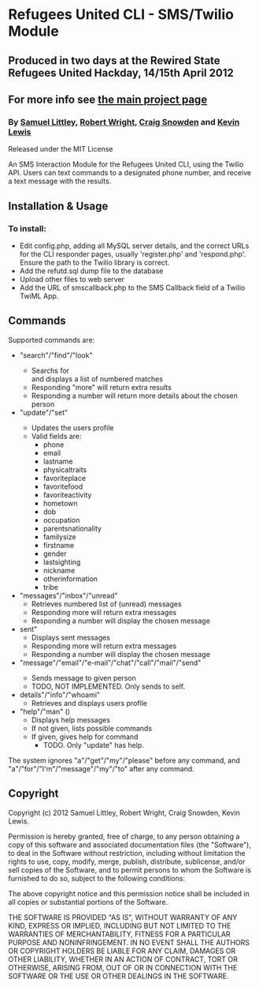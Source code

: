 # Refugees United CLI - SMS/Twilio Module #
## Produced in two days at the Rewired State Refugees United Hackday, 14/15th April 2012 ##
## For more info see [the main project page](http://github.com/toastwaffle/refutdcli)

### By [Samuel Littley](http://github.com/toastwaffle), [Robert Wright](http://www.github.com/PureEntropy), [Craig Snowden](http://github.com/CraigSnowden) and [Kevin Lewis](http://github.com/phazonoverload) ###

Released under the MIT License

An SMS Interaction Module for the Refugees United CLI, using the Twilio API. Users can text commands to a designated phone number, and receive a text message with the results.

## Installation & Usage ##

### To install: ###

* Edit config.php, adding all MySQL server details, and the correct URLs for the CLI responder pages, usually 'register.php' and 'respond.php'. Ensure the path to the Twilio library is correct.
* Add the refutd.sql dump file to the database
* Upload other files to web server
* Add the URL of smscallback.php to the SMS Callback field of a Twilio TwiML App.

## Commands ##

Supported commands are:

* "search"/"find"/"look" <Search Term>
    * Searchs for <Search Term> and displays a list of numbered matches
    * Responding "more" will return extra results
    * Responding a number will return more details about the chosen person
* "update"/"set" <Field> <Value>
    * Updates the users profile
    * Valid fields are:
        * phone
        * email
        * lastname
        * physicaltraits
        * favoriteplace
        * favoritefood
        * favoriteactivity
        * hometown
        * dob
        * occupation
        * parentsnationality
        * familysize
        * firstname
        * gender
        * lastsighting
        * nickname
        * otherinformation
        * tribe
* "messages"/"inbox"/"unread"
    * Retrieves numbered list of (unread) messages
    * Responding more will return extra messages
    * Responding a number will display the chosen message
* sent"
    * Displays sent messages
    * Responding more will return extra messages
    * Responding a number will display the chosen message
* "message"/"email"/"e-mail"/"chat"/"call"/"mail"/"send" <Name>
    * Sends message to given person
    * TODO, NOT IMPLEMENTED. Only sends to self.
* details"/"info"/"whoami"
    * Retrieves and displays users profile
* "help"/"man" (<command>)
    * Displays help messages
    * If <command> not given, lists possible commands
    * If <command> given, gives help for command
        * TODO. Only "update" has help.

The system ignores "a"/"get"/"my"/"please" before any command, and "a"/"for"/"I'm"/"message"/"my"/"to" after any command.

## Copyright ##

Copyright (c) 2012 Samuel Littley, Robert Wright, Craig Snowden, Kevin Lewis.

Permission is hereby granted, free of charge, to any person obtaining a copy of this software and associated documentation files (the "Software"), to deal in the Software without restriction, including without limitation the rights to use, copy, modify, merge, publish, distribute, sublicense, and/or sell copies of the Software, and to permit persons to whom the Software is furnished to do so, subject to the following conditions:

The above copyright notice and this permission notice shall be included in all copies or substantial portions of the Software.

THE SOFTWARE IS PROVIDED "AS IS", WITHOUT WARRANTY OF ANY KIND, EXPRESS OR IMPLIED, INCLUDING BUT NOT LIMITED TO THE WARRANTIES OF MERCHANTABILITY, FITNESS FOR A PARTICULAR PURPOSE AND NONINFRINGEMENT. IN NO EVENT SHALL THE AUTHORS OR COPYRIGHT HOLDERS BE LIABLE FOR ANY CLAIM, DAMAGES OR OTHER LIABILITY, WHETHER IN AN ACTION OF CONTRACT, TORT OR OTHERWISE, ARISING FROM, OUT OF OR IN CONNECTION WITH THE SOFTWARE OR THE USE OR OTHER DEALINGS IN THE SOFTWARE.